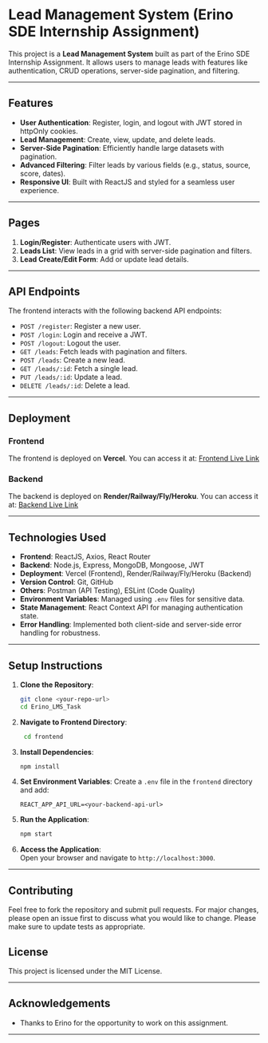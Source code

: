 # Lead Management System (Erino SDE Internship Assignment)

This project is a **Lead Management System** built as part of the Erino SDE Internship Assignment. It allows users to manage leads with features like authentication, CRUD operations, server-side pagination, and filtering.


---

## Features
- **User Authentication**: Register, login, and logout with JWT stored in httpOnly cookies.
- **Lead Management**: Create, view, update, and delete leads.
- **Server-Side Pagination**: Efficiently handle large datasets with pagination.
- **Advanced Filtering**: Filter leads by various fields (e.g., status, source, score, dates).
- **Responsive UI**: Built with ReactJS and styled for a seamless user experience.


---

## Pages
1. **Login/Register**: Authenticate users with JWT.
2. **Leads List**: View leads in a grid with server-side pagination and filters.
3. **Lead Create/Edit Form**: Add or update lead details.

---

## API Endpoints
The frontend interacts with the following backend API endpoints:
- `POST /register`: Register a new user.
- `POST /login`: Login and receive a JWT.
- `POST /logout`: Logout the user.
- `GET /leads`: Fetch leads with pagination and filters.
- `POST /leads`: Create a new lead.
- `GET /leads/:id`: Fetch a single lead.
- `PUT /leads/:id`: Update a lead.
- `DELETE /leads/:id`: Delete a lead.

---

## Deployment
### Frontend
The frontend is deployed on **Vercel**. You can access it at:
[Frontend Live Link](<your-frontend-live-link>)

### Backend
The backend is deployed on **Render/Railway/Fly/Heroku**. You can access it at:
[Backend Live Link](<your-backend-live-link>)

---

## Technologies Used
- **Frontend**: ReactJS, Axios, React Router
- **Backend**: Node.js, Express, MongoDB, Mongoose, JWT
- **Deployment**: Vercel (Frontend), Render/Railway/Fly/Heroku (Backend)    
- **Version Control**: Git, GitHub
- **Others**: Postman (API Testing), ESLint (Code Quality)
- **Environment Variables**: Managed using `.env` files for sensitive data.
- **State Management**: React Context API for managing authentication state.
- **Error Handling**: Implemented both client-side and server-side error handling for robustness.
---

## Setup Instructions
1. **Clone the Repository**:
   ```bash
   git clone <your-repo-url>
   cd Erino_LMS_Task
   ```
2. **Navigate to Frontend Directory**:
   ```bash
    cd frontend
    ```
3. **Install Dependencies**:
    ```bash
    npm install
    ```
4. **Set Environment Variables**:
    Create a `.env` file in the `frontend` directory and add:
    ```env
    REACT_APP_API_URL=<your-backend-api-url>
    ```
5. **Run the Application**:         
    ```bash
    npm start
    ```
6. **Access the Application**:      
    Open your browser and navigate to `http://localhost:3000`.                                                                                                                                      
---

## Contributing
Feel free to fork the repository and submit pull requests. For major changes, please open an issue first to discuss what you would like to change.
Please make sure to update tests as appropriate.

## License
This project is licensed under the MIT License.

---

## Acknowledgements
- Thanks to Erino for the opportunity to work on this assignment.   
---